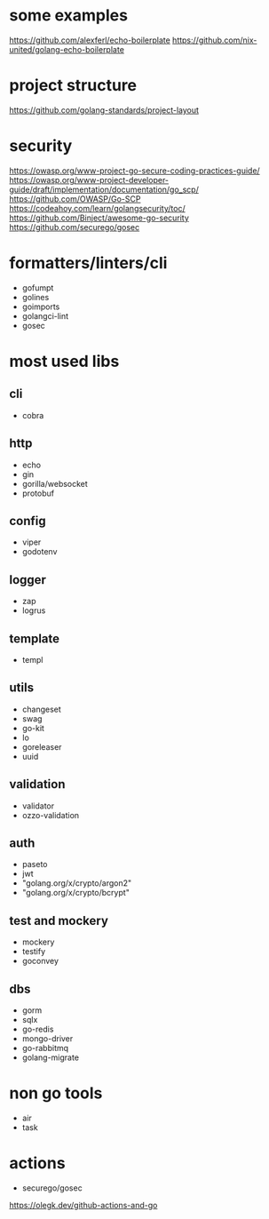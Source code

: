 # some examples

<https://github.com/alexferl/echo-boilerplate>
<https://github.com/nix-united/golang-echo-boilerplate>

# project structure

<https://github.com/golang-standards/project-layout>

# security

<https://owasp.org/www-project-go-secure-coding-practices-guide/>
<https://owasp.org/www-project-developer-guide/draft/implementation/documentation/go_scp/>
<https://github.com/OWASP/Go-SCP>
<https://codeahoy.com/learn/golangsecurity/toc/>
<https://github.com/Binject/awesome-go-security>
<https://github.com/securego/gosec>

# formatters/linters/cli

- gofumpt
- golines
- goimports
- golangci-lint
- gosec

# most used libs

## cli

- cobra

## http

- echo
- gin
- gorilla/websocket
- protobuf

## config

- viper
- godotenv

## logger

- zap
- logrus

## template

- templ

## utils

- changeset
- swag
- go-kit
- lo
- goreleaser
- uuid

## validation

- validator
- ozzo-validation

## auth

- paseto
- jwt
- "golang.org/x/crypto/argon2"
- "golang.org/x/crypto/bcrypt"

## test and mockery

- mockery
- testify
- goconvey

## dbs

- gorm
- sqlx
- go-redis
- mongo-driver
- go-rabbitmq
- golang-migrate

# non go tools

- air
- task

# actions

- securego/gosec

<https://olegk.dev/github-actions-and-go>
